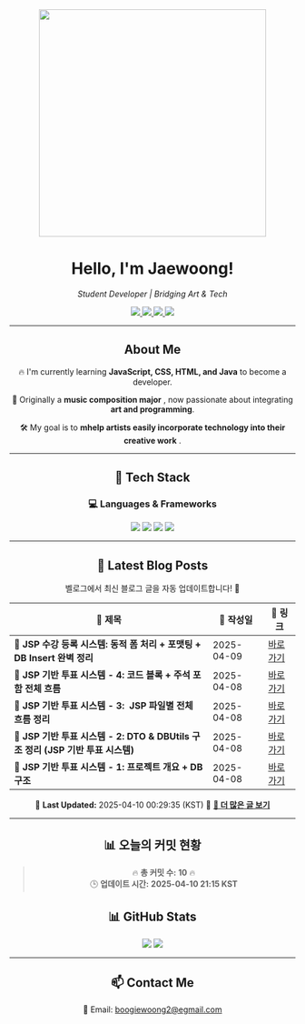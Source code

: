 
<div align="center">
  <img src="https://github.com/Jaewoong-Hwang/Jaewoong-Hwang/blob/main/Character.gif" width="400">
<h1 align="center" font-weight="bold">Hello, I'm Jaewoong! </h1>

<p align="center"><em>Student Developer | Bridging Art & Tech</em></p>

<p align="center">
  <a href="https://github.com/Jaewoong-Hwang">
    <img src="https://img.shields.io/github/followers/Jaewoong-Hwang?label=Follow&style=social" />
  </a>
  <a href="https://velog.io/@mypalebluedot29/posts">
    <img src="https://img.shields.io/badge/Velog-20C997?style=flat-square&logo=velog&logoColor=white"/>
  </a>
  <a href="https://www.youtube.com/@boogiewoong2819">
    <img src="https://img.shields.io/badge/YouTube-FF0000?style=flat-square&logo=youtube&logoColor=white"/>
  </a>
  <a href="https://www.instagram.com/boogie_woong2">
    <img src="https://img.shields.io/badge/Instagram-E4405F?style=flat-square&logo=instagram&logoColor=white"/>
  </a>
</p>

---

## About Me
 <p>🔥 I'm currently learning <strong>JavaScript, CSS, HTML, and Java</strong> to become a developer.</p>
 <p>🎨 Originally a <strong>music composition major</strong> , now passionate about integrating <strong>art and programming</strong>.</p>
 <p>🛠 My goal is to <strong>mhelp artists easily incorporate technology into their creative work</strong> .</p>

---

## 🚀 Tech Stack
### 💻 Languages & Frameworks
<p>
  <img src="https://img.shields.io/badge/JavaScript-F7DF1E?style=for-the-badge&logo=javascript&logoColor=black"/>
  <img src="https://img.shields.io/badge/CSS3-1572B6?style=for-the-badge&logo=css3&logoColor=white"/>
  <img src="https://img.shields.io/badge/HTML5-E34F26?style=for-the-badge&logo=html5&logoColor=white"/>
  <img src="https://img.shields.io/badge/Java-007396?style=for-the-badge&logo=java&logoColor=white"/>
</p>

---



## 📝 Latest Blog Posts
 벨로그에서 최신 블로그 글을 자동 업데이트합니다! 🚀

<!-- BLOG-POST-LIST:START -->
| 📝 제목 | 📅 작성일 | 🔗 링크 |
|---------|------------------|---------|
| **📌 JSP 수강 등록 시스템: 동적 폼 처리 + 포맷팅 + DB Insert 완벽 정리** | 2025-04-09 | [바로가기](https://velog.io/@mypalebluedot29/JSP-수강-등록-시스템-동적-폼-처리-포맷팅-DB-Insert-완벽-정리-jf1te8xk) |
| **📌 JSP 기반 투표 시스템 - 4: 코드 블록 + 주석 포함 전체 흐름** | 2025-04-08 | [바로가기](https://velog.io/@mypalebluedot29/JSP-기반-투표-시스템-4-코드-블록-주석-포함-전체-흐름) |
| **📌 JSP 기반 투표 시스템 - 3:  JSP 파일별 전체 흐름 정리** | 2025-04-08 | [바로가기](https://velog.io/@mypalebluedot29/JSP-기반-투표-시스템-3-JSP-파일별-전체-흐름-정리-jbsc0ln6) |
| **📌 JSP 기반 투표 시스템 - 2: DTO & DBUtils 구조 정리 (JSP 기반 투표 시스템)** | 2025-04-08 | [바로가기](https://velog.io/@mypalebluedot29/JSP-기반-투표-시스템-2-DTO-DBUtils-구조-정리-JSP-기반-투표-시스템) |
| **📌 JSP 기반 투표 시스템 - 1: 프로젝트 개요 + DB 구조** | 2025-04-08 | [바로가기](https://velog.io/@mypalebluedot29/JSP-기반-투표-시스템-1-프로젝트-개요-DB-구조) |

📅 **Last Updated:** 2025-04-10 00:29:35 (KST)
🔗 **[📖 더 많은 글 보기](https://velog.io/@mypalebluedot29)**
<!-- BLOG-POST-LIST:END -->




---











































































































































































































































































































































































































































































## 📊 오늘의 커밋 현황
> 🔥 **총 커밋 수:** **10** 🔥  
> 🕒 **업데이트 시간:** **2025-04-10 21:15 KST**

## 📊 GitHub Stats
<p align="center">
  <img src="https://github-readme-stats.vercel.app/api?username=Jaewoong-Hwang&show_icons=true&theme=tokyonight"/>
  <img src="https://github-readme-streak-stats.herokuapp.com/?user=Jaewoong-Hwang&theme=tokyonight"/>
</p>


---

## 📫 Contact Me
 📧 Email: boogiewoong2@egmail.com 

</div>





